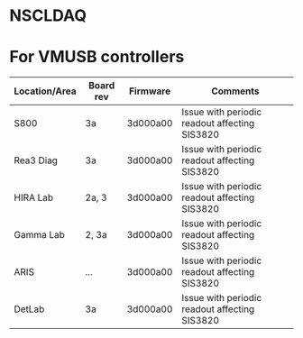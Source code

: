 # NSCLDAQ
# For VMUSB controllers

| Location/Area | Board rev | Firmware | Comments |
| --- | --- | --- | --- |
| S800 | 3a | 3d000a00 | Issue with periodic readout affecting SIS3820 |
| Rea3 Diag | 3a | 3d000a00 | Issue with periodic readout affecting SIS3820 |
| HIRA Lab | 2a, 3 | 3d000a00 | Issue with periodic readout affecting SIS3820 |
| Gamma Lab | 2, 3a | 3d000a00 | Issue with periodic readout affecting SIS3820 |
| ARIS | ... | 3d000a00 | Issue with periodic readout affecting SIS3820 |
| DetLab | 3a | 3d000a00 | Issue with periodic readout affecting SIS3820 |
